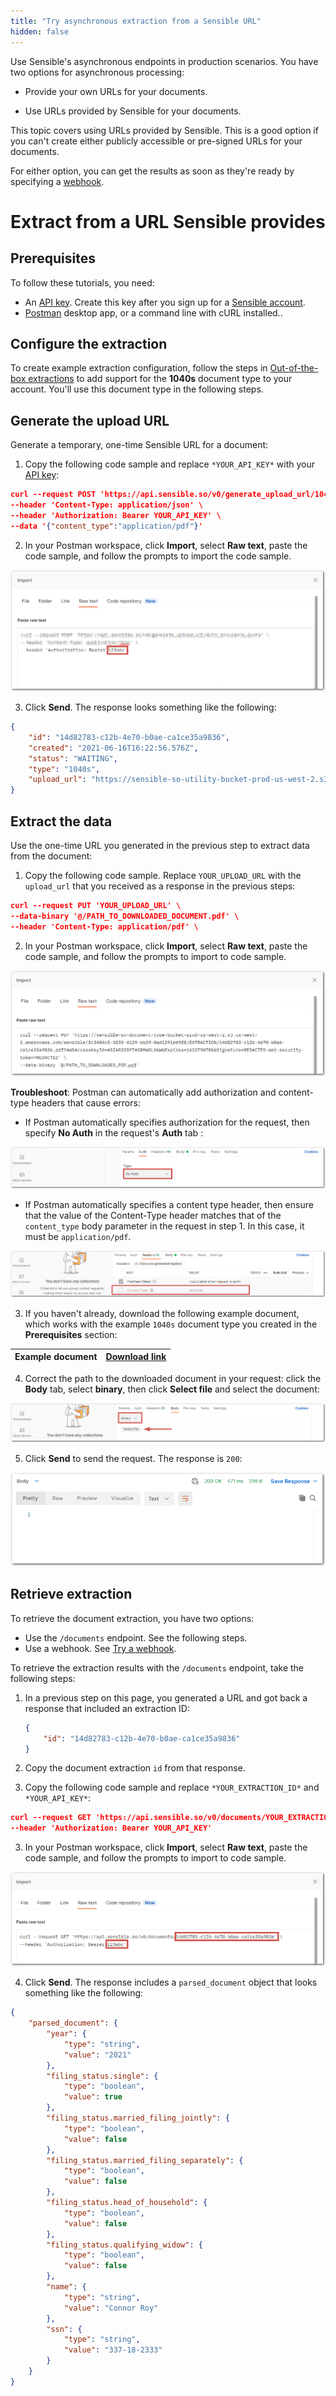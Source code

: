 ```yaml
---
title: "Try asynchronous extraction from a Sensible URL"
hidden: false
---
```


Use Sensible's asynchronous endpoints in production scenarios. You have two options for asynchronous processing:

- Provide your own URLs for your documents. 

- Use URLs provided by Sensible for your documents. 

This topic covers using URLs provided by Sensible. This is a good option if you can't create either publicly accessible or pre-signed URLs for your documents.

For either option, you can get the results as soon as they're ready by specifying a [webhook](doc:api-tutorial-webhook).

Extract from a URL Sensible provides
====

## Prerequisites


To follow these tutorials, you need:

- An [API key](https://app.sensible.so/account). Create this key after you sign up for a [Sensible account](https://app.sensible.so/register). 
- [Postman](https://www.postman.com/) desktop app, or a command line with cURL installed..

## Configure the extraction

To create example extraction configuration, follow the steps in [Out-of-the-box extractions](doc:library-quickstart) to add support for the **1040s** document type to your account. You'll use this document type in the following steps.


## Generate the upload URL



Generate a temporary, one-time Sensible URL for a document: 

  1. Copy the following code sample and replace `*YOUR_API_KEY*` with your [API key](https://app.sensible.so/account/):


```json
curl --request POST 'https://api.sensible.so/v0/generate_upload_url/1040s' \
--header 'Content-Type: application/json' \
--header 'Authorization: Bearer YOUR_API_KEY' \
--data '{"content_type":"application/pdf"}'
```

2. In your Postman workspace, click **Import**, select **Raw text**, paste the code sample, and follow the prompts to import the code sample.

  ![Click to enlarge](https://raw.githubusercontent.com/sensible-hq/sensible-docs/main/readme-sync/assets/v0/images/final/api_quickstart_postman_3.png)

3. Click **Send**. The response looks something like the following:

```json
{
    "id": "14d82783-c12b-4e70-b0ae-ca1ce35a9836",
    "created": "2021-06-16T16:22:56.576Z",
    "status": "WAITING",
    "type": "1040s",
    "upload_url": "https://sensible-so-utility-bucket-prod-us-west-2.s3.us-west-2.amazonaws.com/EXTRACTION_UPLOAD/sensible/fc3484c5-3f35-4129-bb29-0ad1291ee9f8/EXTRACTION/14d82783-c12b-4e70-b0ae-ca1ce35a9836.pdf?AWSAccessKeyId=REDACTED&Expires=1623861476&Signature=REDACTED&x-amz-security-token=REDACTED"
}
```

## Extract the data 



Use the one-time URL you generated in the previous step to extract data from the document:

1. Copy the following code sample. Replace `YOUR_UPLOAD_URL` with the `upload_url` that you received as a response in the previous steps:

```json
curl --request PUT 'YOUR_UPLOAD_URL' \
--data-binary '@/PATH_TO_DOWNLOADED_DOCUMENT.pdf' \
--header 'Content-Type: application/pdf' \
```

2. In your Postman workspace, click **Import**, select **Raw text**, paste the code sample, and follow the prompts to import to code sample.

  ![Click to enlarge](https://raw.githubusercontent.com/sensible-hq/sensible-docs/main/readme-sync/assets/v0/images/final/api_quickstart_postman_4.png)

**Troubleshoot**: Postman can automatically add authorization and content-type headers that cause errors:

- If Postman automatically specifies authorization for the request, then specify **No Auth** in the request's **Auth** tab :

![Click to enlarge](https://raw.githubusercontent.com/sensible-hq/sensible-docs/main/readme-sync/assets/v0/images/final/api_quickstart_no_auth.png)

- If Postman automatically specifies a content type header, then ensure that the value of the Content-Type header matches that of the `content_type` body parameter in the request in step 1. In this case, it must be `application/pdf`.

![Click to enlarge](https://raw.githubusercontent.com/sensible-hq/sensible-docs/main/readme-sync/assets/v0/images/final/api_quickstart_postman_headers_2.png)

3. If you haven't already, download the following example document, which works with the example `1040s` document type you created in the **Prerequisites** section:

| Example document | [Download link](https://github.com/sensible-hq/sensible-configuration-library/raw/main/templates/Tax%20Forms/1040s/refdocs/1040_2021_sample.pdf) |
| --------------------------- | ------------------------------------------------------------ |

4. Correct the path to the downloaded document in your request: click the **Body** tab, select **binary**, then click **Select file** and select the document:

  ![Click to enlarge](https://raw.githubusercontent.com/sensible-hq/sensible-docs/main/readme-sync/assets/v0/images/final/api_quickstart_postman_file.png)

  

5. Click **Send** to send the request. The response is  `200`:

![Click to enlarge](https://raw.githubusercontent.com/sensible-hq/sensible-docs/main/readme-sync/assets/v0/images/final/api_quickstart_postman_200.png) 


## Retrieve extraction


 To retrieve the document extraction, you have two options:

- Use the `/documents` endpoint. See the following steps.
- Use a webhook. See [Try a webhook](doc:api-tutorial-webhook).


To retrieve the extraction results with the  `/documents` endpoint, take the following steps:


1. In a previous step on this page,  you generated a URL and got back a response that included an extraction ID:

   ```json
   {
       "id": "14d82783-c12b-4e70-b0ae-ca1ce35a9836"
   }
   ```
   
2. Copy the document extraction `id` from that response.

3. Copy the following code sample and replace `*YOUR_EXTRACTION_ID*` and `*YOUR_API_KEY*`:

```json
curl --request GET 'https://api.sensible.so/v0/documents/YOUR_EXTRACTION_ID' \
--header 'Authorization: Bearer YOUR_API_KEY'
```

3. In your Postman workspace, click **Import**, select **Raw text**, paste the code sample, and follow the prompts to import to code sample.

![Click to enlarge](https://raw.githubusercontent.com/sensible-hq/sensible-docs/main/readme-sync/assets/v0/images/final/api_quickstart_postman_2.png)

4. Click **Send**. The response includes a `parsed_document` object that looks something like the following:

```json
{
	"parsed_document": {
		"year": {
			"type": "string",
			"value": "2021"
		},
		"filing_status.single": {
			"type": "boolean",
			"value": true
		},
		"filing_status.married_filing_jointly": {
			"type": "boolean",
			"value": false
		},
		"filing_status.married_filing_separately": {
			"type": "boolean",
			"value": false
		},
		"filing_status.head_of_household": {
			"type": "boolean",
			"value": false
		},
		"filing_status.qualifying_widow": {
			"type": "boolean",
			"value": false
		},
		"name": {
			"type": "string",
			"value": "Connor Roy"
		},
		"ssn": {
			"type": "string",
			"value": "337-18-2333"
		}
	}
}
```

